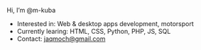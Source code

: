 Hi, I’m @m-kuba
- Interested in: Web & desktop apps development, motorsport
- Currently learing: HTML, CSS, Python, PHP, JS, SQL
- Contact: jaqmoch@gmail.com

<!---
TiBisiek/TiBisiek is a ✨ special ✨ repository because its `README.md` (this file) appears on your GitHub profile.
You can click the Preview link to take a look at your changes.
--->
